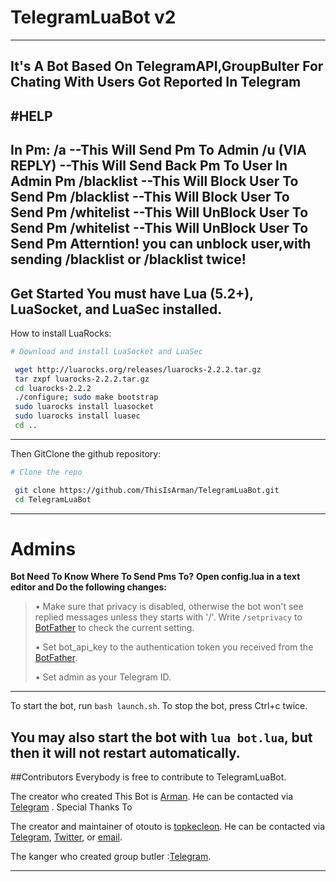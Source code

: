 # TelegramLuaBot v2
-------
It's A Bot Based On TelegramAPI,GroupBulter For Chating With Users Got Reported In Telegram
----
#HELP
-------
In Pm:
/a <Pm>  --This Will Send Pm To Admin
/u <pm> (VIA REPLY) --This Will Send Back Pm To User
In Admin Pm
/blacklist <userid> --This Will Block User To Send Pm
/blacklist <username> --This Will Block User To Send Pm 
/whitelist <userid>  --This Will UnBlock User To Send Pm 
/whitelist <username>  --This Will UnBlock User To Send Pm 
Atterntion!
you can unblock user,with sending /blacklist <userid> or /blacklist <username> twice!
--------------------------------
 Get Started
You **must** have Lua (5.2+), LuaSocket, and LuaSec installed.
-------------------------------
How to install LuaRocks:
```bash
# Download and install LuaSocket and LuaSec

 wget http://luarocks.org/releases/luarocks-2.2.2.tar.gz
 tar zxpf luarocks-2.2.2.tar.gz
 cd luarocks-2.2.2
 ./configure; sudo make bootstrap
 sudo luarocks install luasocket
 sudo luarocks install luasec
 cd ..
```
----------------------------
Then GitClone the github repository:
```bash
# Clone the repo

 git clone https://github.com/ThisIsArman/TelegramLuaBot.git
 cd TelegramLuaBot
```
---------------------------
# Admins
**Bot Need To Know Where To Send Pms To?**
**Open config.lua in a text editor and Do the following changes:**
> • Make sure that privacy is disabled, otherwise the bot won't see replied messages unless they starts with '/'. Write `/setprivacy` to [BotFather](http://telegram.me/BotFather) to check the current setting.
>
> • Set bot_api_key to the authentication token you received from the [BotFather](http://telegram.me/BotFather).
>
> • Set admin as your Telegram ID.
------------------------
To start the bot, run `bash launch.sh`. To stop the bot, press Ctrl+c twice.

You may also start the bot with `lua bot.lua`, but then it will not restart automatically.
-----------------------
##Contributors
Everybody is free to contribute to TelegramLuaBot.

The creator who created This Bot is [Arman](http://github.com/thisisarman). He can be contacted via [Telegram](http://telegram.me/thisisarman) .
Special Thanks To


The creator and maintainer of otouto is [topkecleon](http://github.com/topkecleon). He can be contacted via [Telegram](http://telegram.me/topkecleon), [Twitter](http://twitter.com/topkecleon), or [email](mailto:topkecleon@outlook.com).

The kanger who created group butler :[Telegram](http://telegram.me/Rlotar).









-----------------------

